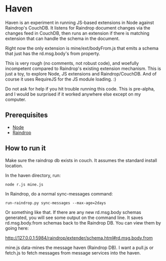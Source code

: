 # Haven

Haven is an experiment in running JS-based extensions in Node against Raindrop's CouchDB. It listens for Raindrop document changes via the changes feed in CouchDB, then runs an extension if there is matching extension that can handle the schema in the document.

Right now the only extension is mine/ext/bodyFrom.js that emits a schema that just has the rd.msg.body's from property.

This is very rough (no comments, not robust code), and woefully incompetent compared to Raindrop's existing extension mechanism. This is just a toy, to explore Node, JS extensions and Raindrop/CouchDB. And of course it uses RequireJS for the JS module loading. :)

Do not ask for help if you hit trouble running this code. This is pre-alpha, and I would be surprised if it worked anywhere else except on my computer.

## Prerequisites

* [Node](http://nodejs.org/)
* [Raindrop](https://wiki.mozilla.org/Raindrop/Install)

## How to run it

Make sure the raindrop db exists in couch. It assumes the standard install location.

In the haven directory, run:

    node r.js mine.js

In Raindrop, do a normal sync-messages command:

    run-raindrop.py sync-messages --max-age=2days

Or something like that. If there are any new rd.msg.body schemas generated, you will see some output on the command line. It saves rd.msg.body.from schemas back to the Raindrop DB. You can view them by going here:

http://127.0.0.1:5984/raindrop/extender/schema.html#rd.msg.body.from

mine.js data-mines the message haven (Raindrop DB).  I want a pull.js or fetch.js to fetch messages from message services into the haven.
